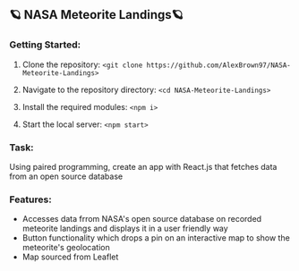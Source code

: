 ## 🪐 NASA Meteorite Landings🪐

### Getting Started:

1. Clone the repository: 
`<git clone https://github.com/AlexBrown97/NASA-Meteorite-Landings>`

2. Navigate to the repository directory:
`<cd NASA-Meteorite-Landings>`

3. Install the required modules:
`<npm i>`

4. Start the local server:
`<npm start>`


### Task:
Using paired programming, create an app with React.js that fetches data from an open source database

### Features:
* Accesses data frrom NASA's open source database on recorded meteorite landings and displays it in a user friendly way
* Button functionality which drops a pin on an interactive map to show the meteorite's geolocation
* Map sourced from Leaflet
